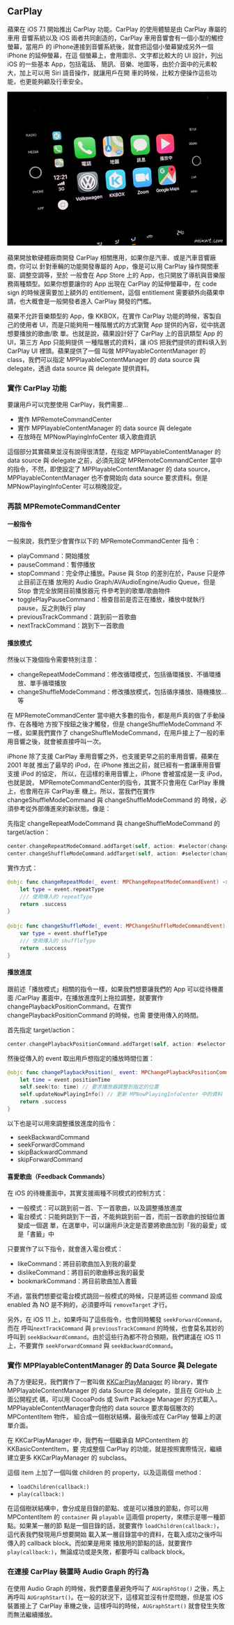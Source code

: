 CarPlay
-------

蘋果在 iOS 7.1 開始推出 CarPlay 功能。CarPlay 的使用體驗是由 CarPlay 專屬的車用
音響系統以及 iOS 兩者共同創造的，CarPlay 車用音響會有一個小型的觸控螢幕，當用戶
的 iPhone連接到音響系統後，就會把這個小螢幕變成另外一個 iPhone 的延伸螢幕，在這
個螢幕上，會用圖示、文字都比較大的 UI 設計，列出 iOS 的一些基本 App，包括電話、
簡訊、音樂、地圖等，由於介面中的元素較大，加上可以用 Siri 語音操作，就讓用戶在開
車的時候，比較方便操作這些功能，也更能夠顧及行車安全。

![carplay.jpg](carplay.jpg)

蘋果開放軟硬體廠商開發 CarPlay 相關應用，如果你是汽車、或是汽車音響廠商，你可以
針對車輛的功能開發專屬的 App，像是可以用 CarPlay 操作開關車窗、調整空調等，至於
一般會在 App Store 上的 App，也只開放了導航與音樂服務兩種類型。如果你想要讓你的
App 出現在 CarPlay 的延伸螢幕中，在 code sign 的時候還需要加上額外的
entitlement，這個 entitlement 需要額外向蘋果申請，也大概會是一般開發者進入
CarPlay 開發的門檻。

蘋果不允許音樂類型的 App，像 KKBOX，在實作 CarPlay 功能的時候，客製自己的使用者
UI，而是只能夠用一種階層式的方式瀏覽 App 提供的內容，從中挑選想要播放的歌曲/歌
單。也就是說，蘋果設計好了 CarPlay 上的音訊類型 App 的 UI，第三方 App 只能夠提供
一種階層式的資料，讓 iOS 把我們提供的資料填入到 CarPlay UI 裡頭。蘋果提供了一個
叫做 MPPlayableContentManager 的 class，我們可以指定 MPPlayableContentManager 的
data source 與 delegate，透過 data source 與 delegate 提供資料。

### 實作 CarPlay 功能

要讓用戶可以完整使用 CarPlay，我們需要…

* 實作 MPRemoteCommandCenter
* 實作 MPPlayableContentManager 的 data source 與 delegate
* 在放時在 MPNowPlayingInfoCenter 填入歌曲資訊

這個部分其實蘋果並沒有說得很清楚，在指定 MPPlayableContentManager 的 data source
與 delegate 之前，必須先設定 MPRemoteCommandCenter 當中的指令，不然，即使設定了
MPPlayableContentManager 的 data source，MPPlayableContentManager 也不會開始向
data source 要求資料。倒是 MPNowPlayingInfoCenter 可以稍晚設定。

### 再談 MPRemoteCommandCenter

#### 一般指令

一般來說，我們至少會實作以下的 MPRemoteCommandCenter 指令：

* playCommand：開始播放
* pauseCommand：暫停播放
* stopCommand：完全停止播放。Pause 與 Stop 的差別在於，Pause 只是停止目前正在播
  放用的 Audio Graph/AVAudioEngine/Audio Queue，但是 Stop 會完全放開目前播放器元
  件參考到的歌單/歌曲物件
* togglePlayPauseCommand：檢查目前是否正在播放，播放中就執行 pause，反之則執行 play
* previousTrackCommand：跳到前一首歌曲
* nextTrackCommand：跳到下一首歌曲

#### 播放模式

然後以下幾個指令需要特別注意：

* changeRepeatModeCommand：修改循環模式，包括循環播放、不循環播放、單手循環播放
* changeShuffleModeCommand：修改播放模式，包括循序播放、隨機播放…等

在 MPRemoteCommandCenter 當中絕大多數的指令，都是用戶真的做了手動操作、在各種地
方按下按鈕之後才觸發，但是 changeShuffleModeCommand 不一樣，如果我們實作了
changeShuffleModeCommand，在用戶接上了一般的車用音響之後，就會被直接呼叫一次。

iPhone 除了支援 CarPlay 車用音響之外，也支援更早之前的車用音響。蘋果在 2001 年就
推出了最早的 iPod，在 iPhone 推出之前，就已經有一套讓車用音響支援 iPod 的協定，
所以，在這樣的車用音響上，iPhone 會被當成是一支 iPod，也就是說，
MPRemoteCommandCenter的指令，其實不只會用在 CarPlay 車機上，也會用在非 CarPlay車
機上。所以，當我們在實作 changeShuffleModeCommand 與 changeShuffleModeCommand 的
時候，必須參考從外部傳進來的新狀態。像是：

先指定 changeRepeatModeCommand 與 changeShuffleModeCommand 的 target/action：

``` swift
center.changeRepeatModeCommand.addTarget(self, action: #selector(changeRepeatMode(_:)))
center.changeShuffleModeCommand.addTarget(self, action: #selector(changeShuffleMode(_:)))
```

實作方式：

``` swift
@objc func changeRepeatMode(_ event: MPChangeRepeatModeCommandEvent) -> MPRemoteCommandHandlerStatus {
    let type = event.repeatType
    /// 使用傳入的 repeatType
    return .success
}

@objc func changeShuffleMode(_ event: MPChangeShuffleModeCommandEvent) -> MPRemoteCommandHandlerStatus {
    var type = event.shuffleType
    /// 使用傳入的 shuffleType
    return .success
}
```

#### 播放進度

跟前述「播放模式」相關的指令一樣，如果我們想要讓我們的 App 可以從待機畫面
/CarPlay 畫面中，在播放進度列上拖拉調整，就要實作
changePlaybackPositionCommand。在實作changePlaybackPositionCommand 的時候，也需
要使用傳入的時間。

首先指定 target/action：

``` swift
center.changePlaybackPositionCommand.addTarget(self, action: #selector(changePlaybackPosition(_:)))
```

然後從傳入的 event 取出用戶想指定的播放時間位置：

``` swift
@objc func changePlaybackPosition(_ event: MPChangePlaybackPositionCommandEvent) -> MPRemoteCommandHandlerStatus {
    let time = event.positionTime
    self.seek(to: time) // 要求播放器調整到指定的位置
    self.updateNowPlayingInfo() // 更新 MPNowPlayingInfoCenter 中的資料
    return .success
}
```

以下也是可以用來調整播放進度的指令：

* seekBackwardCommand
* seekForwardCommand
* skipBackwardCommand
* skipForwardCommand

#### 喜愛歌曲（Feedback Commands）

在 iOS 的待機畫面中，其實支援兩種不同模式的控制方式：

* 一般模式：可以跳到前一首、下一首歌曲，以及調整播放進度
* 電台模式：只能夠跳到下一首，不能夠跳到前一首，而前一首歌曲的按鈕位置變成一個選
  單，在選單中，可以讓用戶決定是否要將歌曲加到「我的最愛」或是「書籤」中

只要實作了以下指令，就會進入電台模式：

* likeCommand：將目前歌曲加入到我的最愛
* dislikeCommand：將目前的歌曲移出我的最愛
* bookmarkCommand：將目前歌曲加入書籤

不過，當我們想要從電台模式跳回一般模式的時候，只是將這些 command 設成 enabled 為
NO 是不夠的，必須要呼叫 `removeTarget` 才行。

另外，在 iOS 11 上，如果呼叫了這些指令，也會同時觸發 `seekForwardCommand`，而在
呼叫`nextTrackCommand` 與 `previousTrackCommand` 的時候，也會莫名其妙的呼叫到
`seekBackwardCommand`。由於這些行為都不符合預期，我們建議在 iOS 11 上，不要實作
`seekForwardCommand` 與 `seekBackwardCommand`。

### 實作 MPPlayableContentManager 的 Data Source 與 Delegate

為了方便起見，我們實作了一套叫做
[KKCarPlayManager](https://github.com/KKBOX/KKCarPlayManager) 的 library，實作
MPPlayableContentManager 的 data Source 與 delegate，並且在 GitHub 上面公開程式
碼，可以用 CocoaPods 或 Swift Package Manager 的方式載入。
MPPlayableContentManager會向他的 data source 要求每個層次的 MPContentItem 物件，
組合成一個樹狀結構，最後形成在 CarPlay 螢幕上的選單介面。

在 KKCarPlayManager 中，我們有一個繼承自 MPContentItem 的 KKBasicContentItem，要
完成整個 CarPlay 的功能，就是按照實際情況，繼續建立更多 KKCarPlayManager 的
subclass。

這個 item 上加了一個叫做 children 的 property，以及這兩個 method：

* `loadChildren(callback:)`
* `play(callback:)`

在這個樹狀結構中，會分成是目錄的節點、或是可以播放的節點，你可以用 MPContentItem
的 `container` 與 `playable` 這兩個 property，來標示是哪一種節點。如果某一層的節
點是一個目錄的話，就要實作 `loadChildren(callback:)`，這代表我們發現用戶想要開始
載入某一層目錄當中的資料，在載入成功之後呼叫傳入的 callback block。而如果是用來
播放用的節點的話，就要實作 `play(callback:)`，無論成功或是失敗，都要呼叫
callback block。

### 在連接 CarPlay 裝置時 Audio Graph 的行為

在使用 Audio Graph 的時候，我們要盡量避免呼叫了 `AUGraphStop()` 之後，馬上再呼叫
`AUGraphStart()`。在一般的狀況下，這樣寫並沒有什麼問題，但是當 iOS 裝置接上了
CarPlay 車機之後，這樣呼叫的時候，`AUGraphStart()` 就會發生失敗而無法繼續播放。
